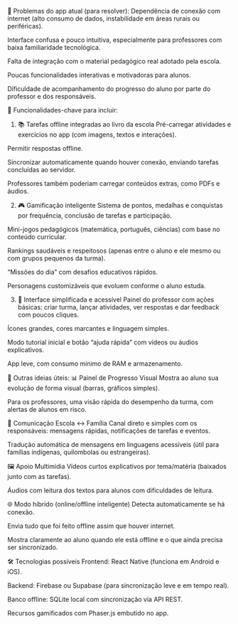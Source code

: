 🧩 Problemas do app atual (para resolver):
Dependência de conexão com internet (alto consumo de dados, instabilidade em áreas rurais ou periféricas).

Interface confusa e pouco intuitiva, especialmente para professores com baixa familiaridade tecnológica.

Falta de integração com o material pedagógico real adotado pela escola.

Poucas funcionalidades interativas e motivadoras para alunos.

Dificuldade de acompanhamento do progresso do aluno por parte do professor e dos responsáveis.

🚀 Funcionalidades-chave para incluir:
1. 📚 Tarefas offline integradas ao livro da escola
Pré-carregar atividades e exercícios no app (com imagens, textos e interações).

Permitir respostas offline.

Sincronizar automaticamente quando houver conexão, enviando tarefas concluídas ao servidor.

Professores também poderiam carregar conteúdos extras, como PDFs e áudios.

2. 🎮 Gamificação inteligente
Sistema de pontos, medalhas e conquistas por frequência, conclusão de tarefas e participação.

Mini-jogos pedagógicos (matemática, português, ciências) com base no conteúdo curricular.

Rankings saudáveis e respeitosos (apenas entre o aluno e ele mesmo ou com grupos pequenos da turma).

“Missões do dia” com desafios educativos rápidos.

Personagens customizáveis que evoluem conforme o aluno estuda.

3. 🧓 Interface simplificada e acessível
Painel do professor com ações básicas: criar turma, lançar atividades, ver respostas e dar feedback com poucos cliques.

Ícones grandes, cores marcantes e linguagem simples.

Modo tutorial inicial e botão “ajuda rápida” com vídeos ou áudios explicativos.

App leve, com consumo mínimo de RAM e armazenamento.

🧠 Outras ideias úteis:
📊 Painel de Progresso Visual
Mostra ao aluno sua evolução de forma visual (barras, gráficos simples).

Para os professores, uma visão rápida do desempenho da turma, com alertas de alunos em risco.

📱 Comunicação Escola ↔ Família
Canal direto e simples com os responsáveis: mensagens rápidas, notificações de tarefas e eventos.

Tradução automática de mensagens em linguagens acessíveis (útil para famílias indígenas, quilombolas ou estrangeiras).

🖼️ Apoio Multimídia
Vídeos curtos explicativos por tema/matéria (baixados junto com as tarefas).

Áudios com leitura dos textos para alunos com dificuldades de leitura.

🌐 Modo híbrido (online/offline inteligente)
Detecta automaticamente se há conexão.

Envia tudo que foi feito offline assim que houver internet.

Mostra claramente ao aluno quando ele está offline e o que ainda precisa ser sincronizado.

🛠️ Tecnologias possíveis
Frontend: React Native (funciona em Android e iOS).

Backend: Firebase ou Supabase (para sincronização leve e em tempo real).

Banco offline: SQLite local com sincronização via API REST.

Recursos gamificados com Phaser.js embutido no app.
